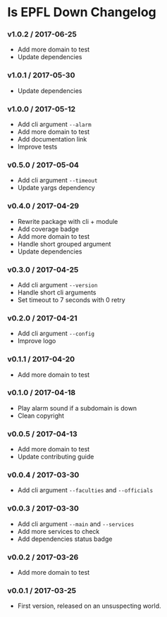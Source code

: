 Is EPFL Down Changelog
======================

### v1.0.2 / 2017-06-25

  - Add more domain to test
  - Update dependencies

### v1.0.1 / 2017-05-30

  - Update dependencies

### v1.0.0 / 2017-05-12

  - Add cli argument ``--alarm``
  - Add more domain to test
  - Add documentation link
  - Improve tests

### v0.5.0 / 2017-05-04

  - Add cli argument ``--timeout``
  - Update yargs dependency

### v0.4.0 / 2017-04-29

  - Rewrite package with cli + module
  - Add coverage badge
  - Add more domain to test
  - Handle short grouped argument
  - Update dependencies

### v0.3.0 / 2017-04-25

  - Add cli argument ``--version``
  - Handle short cli arguments
  - Set timeout to 7 seconds with 0 retry

### v0.2.0 / 2017-04-21

  - Add cli argument ``--config``
  - Improve logo

### v0.1.1 / 2017-04-20

  - Add more domain to test

### v0.1.0 / 2017-04-18

  - Play alarm sound if a subdomain is down
  - Clean copyright

### v0.0.5 / 2017-04-13

  - Add more domain to test
  - Update contributing guide

### v0.0.4 / 2017-03-30

  - Add cli argument ``--faculties`` and ``--officials``

### v0.0.3 / 2017-03-30

  - Add cli argument ``--main`` and ``--services``
  - Add more services to check
  - Add dependencies status badge

### v0.0.2 / 2017-03-26

  - Add more domain to test

### v0.0.1 / 2017-03-25

  - First version, released on an unsuspecting world.

